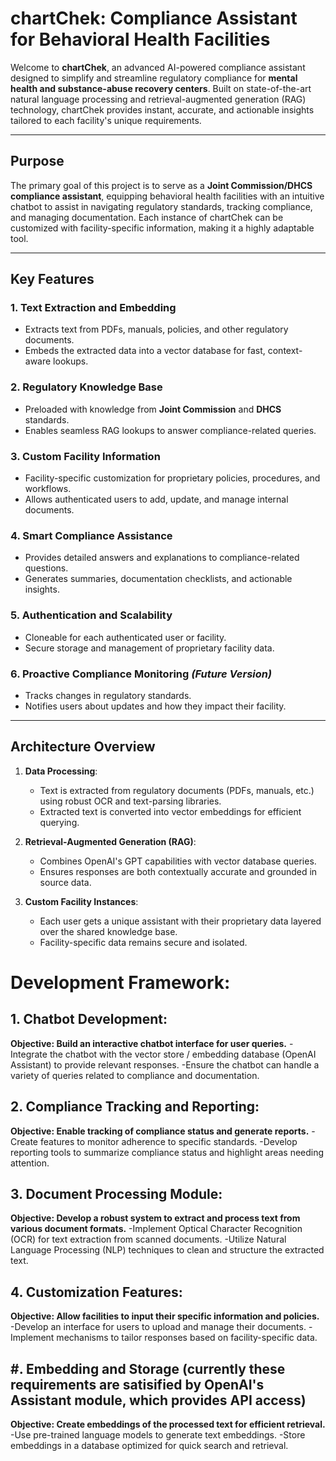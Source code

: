 # chartChek: Compliance Assistant for Behavioral Health Facilities

Welcome to **chartChek**, an advanced AI-powered compliance assistant designed to simplify and streamline regulatory compliance for **mental health and substance-abuse recovery centers**. Built on state-of-the-art natural language processing and retrieval-augmented generation (RAG) technology, chartChek provides instant, accurate, and actionable insights tailored to each facility's unique requirements.

---

## Purpose

The primary goal of this project is to serve as a **Joint Commission/DHCS compliance assistant**, equipping behavioral health facilities with an intuitive chatbot to assist in navigating regulatory standards, tracking compliance, and managing documentation. Each instance of chartChek can be customized with facility-specific information, making it a highly adaptable tool.

---

## Key Features

### 1. **Text Extraction and Embedding**
- Extracts text from PDFs, manuals, policies, and other regulatory documents.
- Embeds the extracted data into a vector database for fast, context-aware lookups.

### 2. **Regulatory Knowledge Base**
- Preloaded with knowledge from **Joint Commission** and **DHCS** standards.
- Enables seamless RAG lookups to answer compliance-related queries.

### 3. **Custom Facility Information**
- Facility-specific customization for proprietary policies, procedures, and workflows.
- Allows authenticated users to add, update, and manage internal documents.

### 4. **Smart Compliance Assistance**
- Provides detailed answers and explanations to compliance-related questions.
- Generates summaries, documentation checklists, and actionable insights.

### 5. **Authentication and Scalability**
- Cloneable for each authenticated user or facility.
- Secure storage and management of proprietary facility data.

### 6. **Proactive Compliance Monitoring** *(Future Version)*
- Tracks changes in regulatory standards.
- Notifies users about updates and how they impact their facility.

---

## Architecture Overview

1. **Data Processing**:
   - Text is extracted from regulatory documents (PDFs, manuals, etc.) using robust OCR and text-parsing libraries.
   - Extracted text is converted into vector embeddings for efficient querying.

2. **Retrieval-Augmented Generation (RAG)**:
   - Combines OpenAI's GPT capabilities with vector database queries.
   - Ensures responses are both contextually accurate and grounded in source data.

3. **Custom Facility Instances**:
   - Each user gets a unique assistant with their proprietary data layered over the shared knowledge base.
   - Facility-specific data remains secure and isolated.
  
# Development Framework:

## 1. Chatbot Development:
**Objective: Build an interactive chatbot interface for user queries.**
-Integrate the chatbot with the vector store / embedding database (OpenAI Assistant) to provide relevant responses.
-Ensure the chatbot can handle a variety of queries related to compliance and documentation.

## 2. Compliance Tracking and Reporting:
**Objective: Enable tracking of compliance status and generate reports.**
-Create features to monitor adherence to specific standards.
-Develop reporting tools to summarize compliance status and highlight areas needing attention.

## 3. Document Processing Module:
**Objective: Develop a robust system to extract and process text from various document formats.**
-Implement Optical Character Recognition (OCR) for text extraction from scanned documents.
-Utilize Natural Language Processing (NLP) techniques to clean and structure the extracted text.

## 4. Customization Features:
**Objective: Allow facilities to input their specific information and policies.**
-Develop an interface for users to upload and manage their documents.
-Implement mechanisms to tailor responses based on facility-specific data.


## #. Embedding and Storage (currently these requirements are satisified by OpenAI's Assistant module, which provides API access)
**Objective: Create embeddings of the processed text for efficient retrieval.**
-Use pre-trained language models to generate text embeddings.
-Store embeddings in a database optimized for quick search and retrieval.





